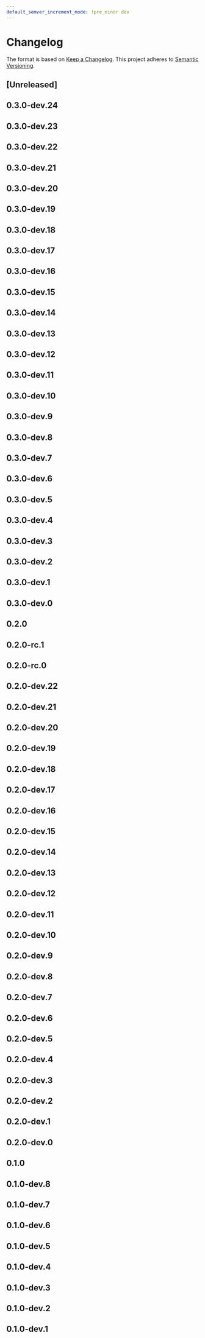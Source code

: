 ```yaml
---
default_semver_increment_mode: !pre_minor dev
---
```

# Changelog

The format is based on [Keep a Changelog](https://keepachangelog.com/en/1.0.0/). This project adheres to [Semantic Versioning](https://semver.org/spec/v2.0.0.html).

## \[Unreleased\]

## 0.3.0-dev.24

## 0.3.0-dev.23

## 0.3.0-dev.22

## 0.3.0-dev.21

## 0.3.0-dev.20

## 0.3.0-dev.19

## 0.3.0-dev.18

## 0.3.0-dev.17

## 0.3.0-dev.16

## 0.3.0-dev.15

## 0.3.0-dev.14

## 0.3.0-dev.13

## 0.3.0-dev.12

## 0.3.0-dev.11

## 0.3.0-dev.10

## 0.3.0-dev.9

## 0.3.0-dev.8

## 0.3.0-dev.7

## 0.3.0-dev.6

## 0.3.0-dev.5

## 0.3.0-dev.4

## 0.3.0-dev.3

## 0.3.0-dev.2

## 0.3.0-dev.1

## 0.3.0-dev.0

## 0.2.0

## 0.2.0-rc.1

## 0.2.0-rc.0

## 0.2.0-dev.22

## 0.2.0-dev.21

## 0.2.0-dev.20

## 0.2.0-dev.19

## 0.2.0-dev.18

## 0.2.0-dev.17

## 0.2.0-dev.16

## 0.2.0-dev.15

## 0.2.0-dev.14

## 0.2.0-dev.13

## 0.2.0-dev.12

## 0.2.0-dev.11

## 0.2.0-dev.10

## 0.2.0-dev.9

## 0.2.0-dev.8

## 0.2.0-dev.7

## 0.2.0-dev.6

## 0.2.0-dev.5

## 0.2.0-dev.4

## 0.2.0-dev.3

## 0.2.0-dev.2

## 0.2.0-dev.1

## 0.2.0-dev.0

## 0.1.0

## 0.1.0-dev.8

## 0.1.0-dev.7

## 0.1.0-dev.6

## 0.1.0-dev.5

## 0.1.0-dev.4

## 0.1.0-dev.3

## 0.1.0-dev.2

## 0.1.0-dev.1

